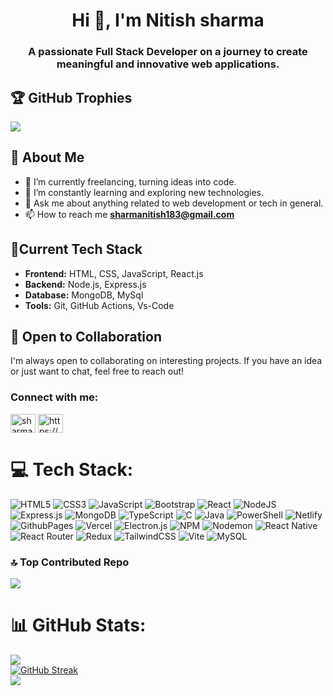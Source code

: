 <h1 align="center">Hi 👋, I'm Nitish sharma</h1>
<h3 align="center">A passionate Full Stack Developer on a journey to create meaningful and innovative web applications.</h3>

## 🏆 GitHub Trophies
![](https://github-profile-trophy.vercel.app/?username=Nitz2611&theme=radical&no-frame=true&no-bg=false&margin-w=4)

## 💼 About Me

- 🔭 I’m currently freelancing, turning ideas into code.
- 🌱 I’m constantly learning and exploring new technologies.
- 💬 Ask me about anything related to web development or tech in general.
- 📫 How to reach me **sharmanitish183@gmail.com**

## 🚀Current Tech Stack

- **Frontend:** HTML, CSS, JavaScript, React.js
- **Backend:** Node.js, Express.js
- **Database:** MongoDB, MySql
- **Tools:** Git, GitHub Actions, Vs-Code

## 🤝 Open to Collaboration

I'm always open to collaborating on interesting projects. If you have an idea or just want to chat, feel free to reach out!

<h3 align="left">Connect with me:</h3>
<p align="left">
<a href="https://twitter.com/sharmanitish183" target="blank"><img align="center" src="https://raw.githubusercontent.com/rahuldkjain/github-profile-readme-generator/master/src/images/icons/Social/twitter.svg" alt="sharmanitish183" height="30" width="40" /></a>
<a href="https://linkedin.com/in/nitish-kumar-sharma-8a929b223/" target="blank"><img align="center" src="https://raw.githubusercontent.com/rahuldkjain/github-profile-readme-generator/master/src/images/icons/Social/linked-in-alt.svg" alt="https://www.linkedin.com/in/nitish-kumar-sharma-8a929b223/" height="30" width="40" /></a>
</p>

# 💻 Tech Stack:
![HTML5](https://img.shields.io/badge/html5-%23E34F26.svg?style=for-the-badge&logo=html5&logoColor=white) ![CSS3](https://img.shields.io/badge/css3-%231572B6.svg?style=for-the-badge&logo=css3&logoColor=white) ![JavaScript](https://img.shields.io/badge/javascript-%23323330.svg?style=for-the-badge&logo=javascript&logoColor=%23F7DF1E) ![Bootstrap](https://img.shields.io/badge/bootstrap-%238511FA.svg?style=for-the-badge&logo=bootstrap&logoColor=white) ![React](https://img.shields.io/badge/react-%2320232a.svg?style=for-the-badge&logo=react&logoColor=%2361DAFB) ![NodeJS](https://img.shields.io/badge/node.js-6DA55F?style=for-the-badge&logo=node.js&logoColor=white) ![Express.js](https://img.shields.io/badge/express.js-%23404d59.svg?style=for-the-badge&logo=express&logoColor=%2361DAFB) ![MongoDB](https://img.shields.io/badge/MongoDB-%234ea94b.svg?style=for-the-badge&logo=mongodb&logoColor=white) ![TypeScript](https://img.shields.io/badge/typescript-%23007ACC.svg?style=for-the-badge&logo=typescript&logoColor=white) ![C](https://img.shields.io/badge/c-%2300599C.svg?style=for-the-badge&logo=c&logoColor=white) ![Java](https://img.shields.io/badge/java-%23ED8B00.svg?style=for-the-badge&logo=openjdk&logoColor=white) ![PowerShell](https://img.shields.io/badge/PowerShell-%235391FE.svg?style=for-the-badge&logo=powershell&logoColor=white) ![Netlify](https://img.shields.io/badge/netlify-%23000000.svg?style=for-the-badge&logo=netlify&logoColor=#00C7B7) ![GithubPages](https://img.shields.io/badge/github%20pages-121013?style=for-the-badge&logo=github&logoColor=white) ![Vercel](https://img.shields.io/badge/vercel-%23000000.svg?style=for-the-badge&logo=vercel&logoColor=white) ![Electron.js](https://img.shields.io/badge/Electron-191970?style=for-the-badge&logo=Electron&logoColor=white) ![NPM](https://img.shields.io/badge/NPM-%23CB3837.svg?style=for-the-badge&logo=npm&logoColor=white) ![Nodemon](https://img.shields.io/badge/NODEMON-%23323330.svg?style=for-the-badge&logo=nodemon&logoColor=%BBDEAD) ![React Native](https://img.shields.io/badge/react_native-%2320232a.svg?style=for-the-badge&logo=react&logoColor=%2361DAFB) ![React Router](https://img.shields.io/badge/React_Router-CA4245?style=for-the-badge&logo=react-router&logoColor=white) ![Redux](https://img.shields.io/badge/redux-%23593d88.svg?style=for-the-badge&logo=redux&logoColor=white) ![TailwindCSS](https://img.shields.io/badge/tailwindcss-%2338B2AC.svg?style=for-the-badge&logo=tailwind-css&logoColor=white) ![Vite](https://img.shields.io/badge/vite-%23646CFF.svg?style=for-the-badge&logo=vite&logoColor=white) ![MySQL](https://img.shields.io/badge/mysql-%2300000f.svg?style=for-the-badge&logo=mysql&logoColor=white)

### 🔝 Top Contributed Repo
![](https://github-contributor-stats.vercel.app/api?username=Nitz2611&limit=5&theme=radical&combine_all_yearly_contributions=true)

# 📊 GitHub Stats:
![](https://github-readme-stats.vercel.app/api?username=Nitz2611&theme=dark&hide_border=false&include_all_commits=false&count_private=false)<br/>
[![GitHub Streak](https://streak-stats.demolab.com?user=Nitz2611&theme=dark&border_radius=6&card_width=500)](https://git.io/streak-stats)<br/>
![](https://github-readme-stats.vercel.app/api/top-langs/?username=Nitz2611&theme=dark&hide_border=false&include_all_commits=false&count_private=false&layout=compact)

<!--START_SECTION:waka-->
<!--END_SECTION:waka-->
